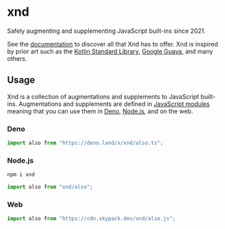 # xnd

Safely augmenting and supplementing JavaScript built-ins since 2021.

See the [documentation](https://doc.deno.land/https://deno.land/x/xnd/_index.ts) to discover all that Xnd has to offer. Xnd is inspired by prior art such as the [Kotlin Standard Library](https://kotlinlang.org/api/latest/jvm/stdlib/#kotlin-standard-library), [Google Guava](https://guava.dev/), and many others.

## Usage

Xnd is a collection of augmentations and supplements to JavaScript built-ins. Augmentations and supplements are defined in [JavaScript modules](https://developer.mozilla.org/en-US/docs/Web/JavaScript/Guide/Modules) meaning that you can use them in [Deno](https://deno.land/), [Node.js](https://nodejs.org/), and on the web.

### Deno

```ts
import also from "https://deno.land/x/xnd/also.ts";
```

### Node.js

```sh
npm i xnd
```

```js
import also from "xnd/also";
```

### Web

```js
import also from "https://cdn.skypack.dev/xnd/also.js";
```
